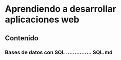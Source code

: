 # Aprendiendo a desarrollar aplicaciones web

## Contenido

### Bases de datos con SQL ............... SQL.md


